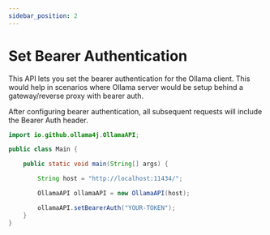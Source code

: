 ```yaml
---
sidebar_position: 2
---
```


# Set Bearer Authentication

This API lets you set the bearer authentication for the Ollama client. This would help in scenarios where
Ollama server would be setup behind a gateway/reverse proxy with bearer auth.

After configuring bearer authentication, all subsequent requests will include the Bearer Auth header.

```java
import io.github.ollama4j.OllamaAPI;

public class Main {

    public static void main(String[] args) {

        String host = "http://localhost:11434/";

        OllamaAPI ollamaAPI = new OllamaAPI(host);

        ollamaAPI.setBearerAuth("YOUR-TOKEN");
    }
}
```